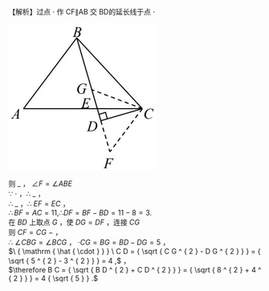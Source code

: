 【解析】过点 $\cdot$ 作 CF∥AB 交 BD的延长线于点 $\cdot$

![](<../../qs_image_DB/专题1-6_二倍角的解题策略：倍半角模型与绝配角（解析版）_/2d9e5026c88f252ea02a743b6e6c37646e87bedd63308e2b985d3e5d3a2ff67b.jpg>)

则 $\_$ ， $\angle F { = } \angle A B E$   
∵ $\cdot$ ，∴ $\_$ ，  
∴ $\_$ ，∴ $E F { = } E C$ ，  
$\therefore B F = A C = 1 1 , \therefore D F = B F - B D = 1 1 - 8 = 3 .$   
在 $B D$ 上取点 $G$ ，使 $D G = D F$ ，连接 $C G$   
则 $C F { = } C G$ $-$ ，  
∴ $\angle C B G = \angle B C G$ ， $\scriptstyle \cdot { C G = B G = B D - D G = 5 }$ ，  
$\ { \mathrm { \hat { \cdot } } } \ C D = { \sqrt { C G ^ { 2 } - D G ^ { 2 } } } = { \sqrt { 5 ^ { 2 } - 3 ^ { 2 } } } = 4 ,$ ，  
$\therefore B C = { \sqrt { B D ^ { 2 } + C D ^ { 2 } } } = { \sqrt { 8 ^ { 2 } + 4 ^ { 2 } } } = 4 { \sqrt { 5 } } .$
